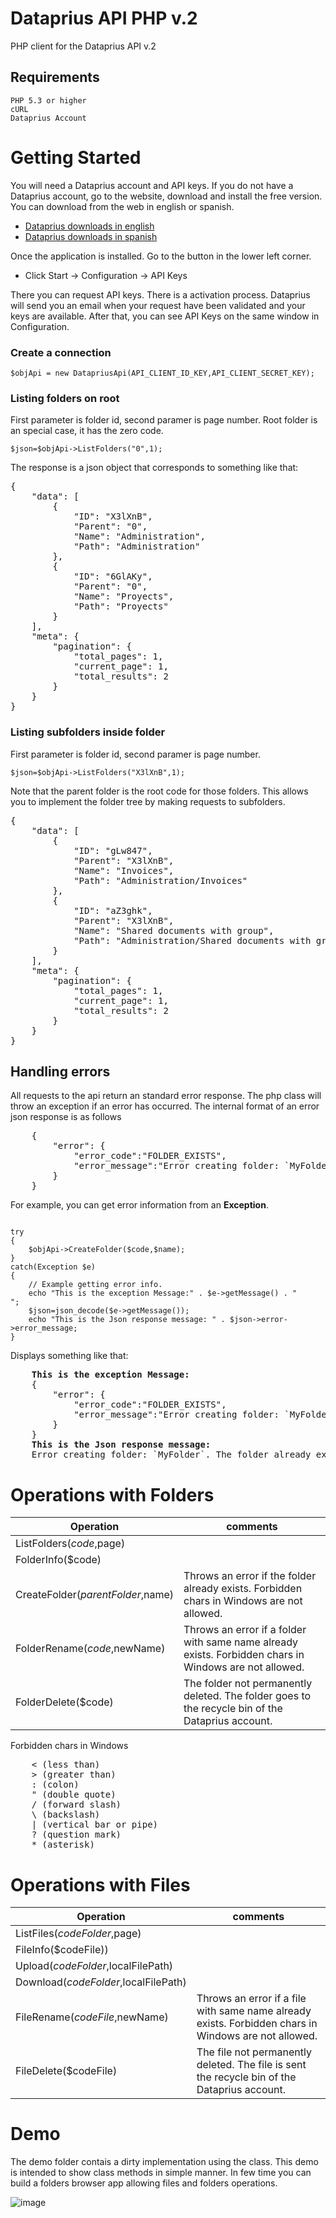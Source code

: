 # Dataprius API PHP v.2
PHP client for the Dataprius API v.2
## Requirements
    PHP 5.3 or higher
    cURL
    Dataprius Account
# Getting Started
You will need a Dataprius account and API keys.
If you do not have a Dataprius account, go to the website, download and install the free version. You can download from the web in english or spanish.
- [Dataprius downloads in english]
- [Dataprius downloads in spanish]

Once the application is installed. Go to the button in the lower left corner.
- Click Start -> Configuration -> API Keys

There you can request API keys. There is a activation process. Dataprius will send you an email when your request have been validated and your keys are available.
After that, you can see API Keys on the same window in Configuration.

### Create a connection
<pre><code>$objApi = new DatapriusApi(API_CLIENT_ID_KEY,API_CLIENT_SECRET_KEY);</code></pre>
### Listing folders on root
First parameter is folder id, second paramer is page number. Root folder is an special case, it has the zero code.
<pre><code>$json=$objApi->ListFolders("0",1);</code></pre>
The response is a json object that corresponds to something like that:
<pre>
{
    "data": [
        {
            "ID": "X3lXnB",
            "Parent": "0",
            "Name": "Administration",
            "Path": "Administration"
        },       
        {
            "ID": "6GlAKy",
            "Parent": "0",
            "Name": "Proyects",
            "Path": "Proyects"
        }
    ],
    "meta": {
        "pagination": {
            "total_pages": 1,
            "current_page": 1,
            "total_results": 2
        }
    }
}
</pre>
### Listing subfolders inside folder
First parameter is folder id, second paramer is page number.
<pre><code>$json=$objApi->ListFolders("X3lXnB",1);</code></pre>
Note that the parent folder is the root code for those folders. This allows you to implement the folder tree by making requests to subfolders.
<pre>
{
    "data": [
        {
            "ID": "gLw847",
            "Parent": "X3lXnB",
            "Name": "Invoices",
            "Path": "Administration/Invoices"
        },       
        {
            "ID": "aZ3ghk",
            "Parent": "X3lXnB",
            "Name": "Shared documents with group",
            "Path": "Administration/Shared documents with group"
        }
    ],
    "meta": {
        "pagination": {
            "total_pages": 1,
            "current_page": 1,
            "total_results": 2
        }
    }
}
</pre>

## Handling errors
All requests to the api return an standard error response.
The php class will throw an exception if an error has occurred.
The internal format of an error json response is as follows
<pre>
    {
        "error": {
            "error_code":"FOLDER_EXISTS",
            "error_message":"Error creating folder: `MyFolder`. The folder already exists."
        }
    }
</pre>
For example, you can get error information from an **Exception**.
<pre><code>
try
{
    $objApi->CreateFolder($code,$name);
}
catch(Exception $e)
{
    // Example getting error info.					
    echo "This is the exception Message:" . $e->getMessage() . "<br>";
    $json=json_decode($e->getMessage());
    echo "This is the Json response message: " . $json->error->error_message;
}    
</code></pre>
Displays something like that:
<pre>
    <b>This is the exception Message:</b>    
    {
        "error": {
            "error_code":"FOLDER_EXISTS",
            "error_message":"Error creating folder: `MyFolder`. The folder already exists."
        }
    }
    <b>This is the Json response message:</b>
    Error creating folder: `MyFolder`. The folder already exists. 
</pre>

# Operations with Folders

| Operation  | comments |
| ------------- | ------------- |
| ListFolders($code,$page)  |   |
| FolderInfo($code)  |  |
| CreateFolder($parentFolder,$name)  | Throws an error if the folder already exists. Forbidden chars in Windows are not allowed. |
| FolderRename($code,$newName)  | Throws an error if a folder with same name already exists. Forbidden chars in Windows are not allowed. |
| FolderDelete($code)  | The folder not permanently deleted. The folder goes to the recycle bin of the Dataprius account. |

Forbidden chars in Windows
<pre>
    < (less than)
    > (greater than)
    : (colon)
    " (double quote)
    / (forward slash)
    \ (backslash)
    | (vertical bar or pipe)
    ? (question mark)
    * (asterisk)
</pre>

# Operations with Files

| Operation  | comments |
| ------------- | ------------- |
| ListFiles($codeFolder,$page)  |   |
| FileInfo($codeFile))  |  |
| Upload($codeFolder,$localFilePath)  |  |
| Download($codeFolder,$localFilePath)  |  |
| FileRename($codeFile,$newName)  | Throws an error if a file with same name already exists. Forbidden chars in Windows are not allowed. |
| FileDelete($codeFile)  | The file not permanently deleted. The file is sent the recycle bin of the Dataprius account. |

# Demo
The demo folder contais a dirty implementation using the class. This demo is intended to show class methods in simple manner. In few time you can build a folders browser app allowing files and folders operations.

[Dataprius downloads in english]: <https://dataprius.com/en/downloads>
[Dataprius downloads in spanish]: <https://dataprius.com/descargas>

![image](https://github.com/Dataprius/dataprius-api-php/assets/125915330/c22f0588-554d-4b1d-ab81-9d3c600c1b36)

